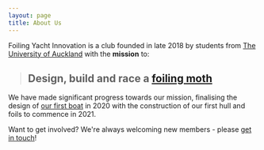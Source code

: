 ```yaml
---
layout: page
title: About Us
---
```


Foiling Yacht Innovation is a club founded in late 2018 by students from [The University of Auckland](https://www.auckland.ac.nz) with the **mission** to:

> ## Design, build and race a [foiling moth](http://www.moth-sailing.org)

We have made significant progress towards our mission, finalising the design of [our first boat](/boat-one) in 2020 with the construction of our first hull and foils to commence in 2021.

Want to get involved? We're always welcoming new members - please [get in touch](/contact)!
